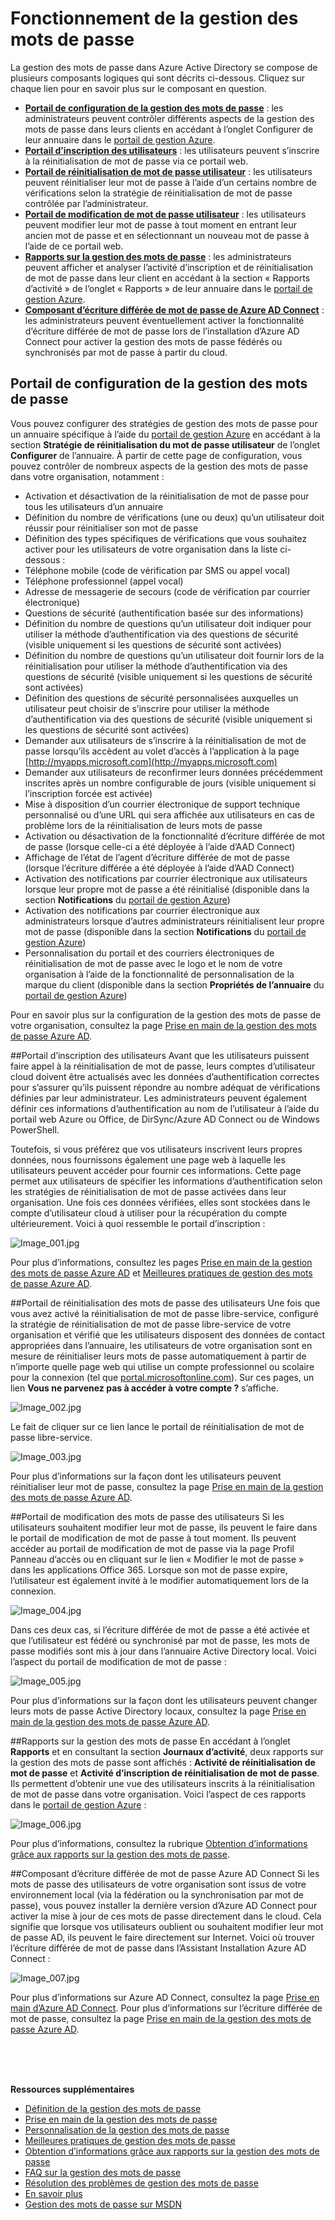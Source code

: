 <properties
	pageTitle="Fonctionnement de la gestion des mots de passe Azure AD | Microsoft Azure"
	description="Découvrez les différents composants de la gestion des mots de passe Azure AD, y compris l’emplacement où les utilisateurs s’inscrivent, réinitialisent et modifient leurs mots de passe et celui où les administrateurs configurent, créent des rapports et activent la gestion des mots de passe Active Directory locaux."
	services="active-directory"
	documentationCenter=""
	authors="asteen"
	manager="kbrint"
	editor="billmath"/>

<tags
	ms.service="active-directory"
	ms.workload="identity"
	ms.tgt_pltfrm="na"
	ms.devlang="na"
	ms.topic="article"
	ms.date="09/18/2015" 
	ms.author="asteen"/>

# Fonctionnement de la gestion des mots de passe
La gestion des mots de passe dans Azure Active Directory se compose de plusieurs composants logiques qui sont décrits ci-dessous. Cliquez sur chaque lien pour en savoir plus sur le composant en question.

- [**Portail de configuration de la gestion des mots de passe**](#password-management-configuration-portal) : les administrateurs peuvent contrôler différents aspects de la gestion des mots de passe dans leurs clients en accédant à l’onglet Configurer de leur annuaire dans le [portail de gestion Azure](https://manage.windowsazure.com).
- [**Portail d’inscription des utilisateurs**](#user-registration-portal) : les utilisateurs peuvent s’inscrire à la réinitialisation de mot de passe via ce portail web.
- [**Portail de réinitialisation de mot de passe utilisateur**](#user-password-reset-portal) : les utilisateurs peuvent réinitialiser leur mot de passe à l’aide d’un certains nombre de vérifications selon la stratégie de réinitialisation de mot de passe contrôlée par l’administrateur.
- [**Portail de modification de mot de passe utilisateur**](#user-password-change-portal) : les utilisateurs peuvent modifier leur mot de passe à tout moment en entrant leur ancien mot de passe et en sélectionnant un nouveau mot de passe à l’aide de ce portail web.
- [**Rapports sur la gestion des mots de passe**](#password-management-reports) : les administrateurs peuvent afficher et analyser l’activité d’inscription et de réinitialisation de mot de passe dans leur client en accédant à la section « Rapports d’activité » de l’onglet « Rapports » de leur annuaire dans le [portail de gestion Azure](https://manage.windowsazure.com).
- [**Composant d’écriture différée de mot de passe de Azure AD Connect**](#password-writeback-component-of-azure-ad-connect) : les administrateurs peuvent éventuellement activer la fonctionnalité d’écriture différée de mot de passe lors de l’installation d’Azure AD Connect pour activer la gestion des mots de passe fédérés ou synchronisés par mot de passe à partir du cloud.

## Portail de configuration de la gestion des mots de passe
Vous pouvez configurer des stratégies de gestion des mots de passe pour un annuaire spécifique à l’aide du [portail de gestion Azure](https://manage.windowsazure.com) en accédant à la section **Stratégie de réinitialisation du mot de passe utilisateur** de l’onglet **Configurer** de l’annuaire. À partir de cette page de configuration, vous pouvez contrôler de nombreux aspects de la gestion des mots de passe dans votre organisation, notamment :

- Activation et désactivation de la réinitialisation de mot de passe pour tous les utilisateurs d’un annuaire
- Définition du nombre de vérifications (une ou deux) qu’un utilisateur doit réussir pour réinitialiser son mot de passe
- Définition des types spécifiques de vérifications que vous souhaitez activer pour les utilisateurs de votre organisation dans la liste ci-dessous :
 - Téléphone mobile (code de vérification par SMS ou appel vocal)
 - Téléphone professionnel (appel vocal)
 - Adresse de messagerie de secours (code de vérification par courrier électronique)
 - Questions de sécurité (authentification basée sur des informations)
- Définition du nombre de questions qu’un utilisateur doit indiquer pour utiliser la méthode d’authentification via des questions de sécurité (visible uniquement si les questions de sécurité sont activées)
- Définition du nombre de questions qu’un utilisateur doit fournir lors de la réinitialisation pour utiliser la méthode d’authentification via des questions de sécurité (visible uniquement si les questions de sécurité sont activées)
- Définition des questions de sécurité personnalisées auxquelles un utilisateur peut choisir de s’inscrire pour utiliser la méthode d’authentification via des questions de sécurité (visible uniquement si les questions de sécurité sont activées)
- Demander aux utilisateurs de s’inscrire à la réinitialisation de mot de passe lorsqu’ils accèdent au volet d’accès à l’application à la page [http://myapps.microsoft.com](http://myapps.microsoft.com)
- Demander aux utilisateurs de reconfirmer leurs données précédemment inscrites après un nombre configurable de jours (visible uniquement si l’inscription forcée est activée)
- Mise à disposition d’un courrier électronique de support technique personnalisé ou d’une URL qui sera affichée aux utilisateurs en cas de problème lors de la réinitialisation de leurs mots de passe
- Activation ou désactivation de la fonctionnalité d’écriture différée de mot de passe (lorsque celle-ci a été déployée à l’aide d’AAD Connect)
- Affichage de l’état de l’agent d’écriture différée de mot de passe (lorsque l’écriture différée a été déployée à l’aide d’AAD Connect)
- Activation des notifications par courrier électronique aux utilisateurs lorsque leur propre mot de passe a été réinitialisé (disponible dans la section **Notifications** du [portail de gestion Azure](https://manage.windowsazure.com))
- Activation des notifications par courrier électronique aux administrateurs lorsque d’autres administrateurs réinitialisent leur propre mot de passe (disponible dans la section **Notifications** du [portail de gestion Azure](https://manage.windowsazure.com))
- Personnalisation du portail et des courriers électroniques de réinitialisation de mot de passe avec le logo et le nom de votre organisation à l’aide de la fonctionnalité de personnalisation de la marque du client (disponible dans la section **Propriétés de l’annuaire** du [portail de gestion Azure](https://manage.windowsazure.com))

Pour en savoir plus sur la configuration de la gestion des mots de passe de votre organisation, consultez la page [Prise en main de la gestion des mots de passe Azure AD](active-directory-passwords-getting-started.md).

##Portail d’inscription des utilisateurs
Avant que les utilisateurs puissent faire appel à la réinitialisation de mot de passe, leurs comptes d’utilisateur cloud doivent être actualisés avec les données d’authentification correctes pour s’assurer qu’ils puissent répondre au nombre adéquat de vérifications définies par leur administrateur. Les administrateurs peuvent également définir ces informations d’authentification au nom de l’utilisateur à l’aide du portail web Azure ou Office, de DirSync/Azure AD Connect ou de Windows PowerShell.

Toutefois, si vous préférez que vos utilisateurs inscrivent leurs propres données, nous fournissons également une page web à laquelle les utilisateurs peuvent accéder pour fournir ces informations. Cette page permet aux utilisateurs de spécifier les informations d’authentification selon les stratégies de réinitialisation de mot de passe activées dans leur organisation. Une fois ces données vérifiées, elles sont stockées dans le compte d’utilisateur cloud à utiliser pour la récupération du compte ultérieurement. Voici à quoi ressemble le portail d’inscription :

  ![][001]

Pour plus d’informations, consultez les pages [Prise en main de la gestion des mots de passe Azure AD](active-directory-passwords-getting-started.md) et [Meilleures pratiques de gestion des mots de passe Azure AD](active-directory-passwords-best-practices.md).

##Portail de réinitialisation des mots de passe des utilisateurs
Une fois que vous avez activé la réinitialisation de mot de passe libre-service, configuré la stratégie de réinitialisation de mot de passe libre-service de votre organisation et vérifié que les utilisateurs disposent des données de contact appropriées dans l’annuaire, les utilisateurs de votre organisation sont en mesure de réinitialiser leurs mots de passe automatiquement à partir de n’importe quelle page web qui utilise un compte professionnel ou scolaire pour la connexion (tel que [portal.microsoftonline.com](https://portal.microsoftonline.com)). Sur ces pages, un lien **Vous ne parvenez pas à accéder à votre compte ?** s’affiche.

  ![][002]

Le fait de cliquer sur ce lien lance le portail de réinitialisation de mot de passe libre-service.

  ![][003]

Pour plus d’informations sur la façon dont les utilisateurs peuvent réinitialiser leur mot de passe, consultez la page [Prise en main de la gestion des mots de passe Azure AD](active-directory-passwords-getting-started.md).

##Portail de modification des mots de passe des utilisateurs
Si les utilisateurs souhaitent modifier leur mot de passe, ils peuvent le faire dans le portail de modification de mot de passe à tout moment. Ils peuvent accéder au portail de modification de mot de passe via la page Profil Panneau d’accès ou en cliquant sur le lien « Modifier le mot de passe » dans les applications Office 365. Lorsque son mot de passe expire, l’utilisateur est également invité à le modifier automatiquement lors de la connexion.

  ![][004]

Dans ces deux cas, si l’écriture différée de mot de passe a été activée et que l’utilisateur est fédéré ou synchronisé par mot de passe, les mots de passe modifiés sont mis à jour dans l’annuaire Active Directory local. Voici l’aspect du portail de modification de mot de passe :

  ![][005]

Pour plus d’informations sur la façon dont les utilisateurs peuvent changer leurs mots de passe Active Directory locaux, consultez la page [Prise en main de la gestion des mots de passe Azure AD](active-directory-passwords-getting-started.md).

##Rapports sur la gestion des mots de passe
En accédant à l’onglet **Rapports** et en consultant la section **Journaux d’activité**, deux rapports sur la gestion des mots de passe sont affichés : **Activité de réinitialisation de mot de passe** et **Activité d’inscription de réinitialisation de mot de passe**. Ils permettent d’obtenir une vue des utilisateurs inscrits à la réinitialisation de mot de passe dans votre organisation. Voici l’aspect de ces rapports dans le [portail de gestion Azure](https://manage.windowsazure.com) :

  ![][006]

Pour plus d’informations, consultez la rubrique [Obtention d’informations grâce aux rapports sur la gestion des mots de passe](active-directory-passwords-get-insights.md).

##Composant d’écriture différée de mot de passe Azure AD Connect
Si les mots de passe des utilisateurs de votre organisation sont issus de votre environnement local (via la fédération ou la synchronisation par mot de passe), vous pouvez installer la dernière version d’Azure AD Connect pour activer la mise à jour de ces mots de passe directement dans le cloud. Cela signifie que lorsque vos utilisateurs oublient ou souhaitent modifier leur mot de passe AD, ils peuvent le faire directement sur Internet. Voici où trouver l’écriture différée de mot de passe dans l’Assistant Installation Azure AD Connect :

  ![][007]

Pour plus d’informations sur Azure AD Connect, consultez la page [Prise en main d’Azure AD Connect](active-directory-aadconnect.md). Pour plus d’informations sur l’écriture différée de mot de passe, consultez la page [Prise en main de la gestion des mots de passe Azure AD](active-directory-passwords-getting-started.md).


<br/> <br/> <br/>

**Ressources supplémentaires**


* [Définition de la gestion des mots de passe](active-directory-passwords.md)
* [Prise en main de la gestion des mots de passe](active-directory-passwords-getting-started.md)
* [Personnalisation de la gestion des mots de passe](active-directory-passwords-customize.md)
* [Meilleures pratiques de gestion des mots de passe](active-directory-passwords-best-practices.md)
* [Obtention d’informations grâce aux rapports sur la gestion des mots de passe](active-directory-passwords-get-insights.md)
* [FAQ sur la gestion des mots de passe](active-directory-passwords-faq.md)
* [Résolution des problèmes de gestion des mots de passe](active-directory-passwords-troubleshoot.md)
* [En savoir plus](active-directory-passwords-learn-more.md)
* [Gestion des mots de passe sur MSDN](https://msdn.microsoft.com/library/azure/dn510386.aspx)



[001]: ./media/active-directory-passwords-how-it-works/001.jpg "Image_001.jpg"
[002]: ./media/active-directory-passwords-how-it-works/002.jpg "Image_002.jpg"
[003]: ./media/active-directory-passwords-how-it-works/003.jpg "Image_003.jpg"
[004]: ./media/active-directory-passwords-how-it-works/004.jpg "Image_004.jpg"
[005]: ./media/active-directory-passwords-how-it-works/005.jpg "Image_005.jpg"
[006]: ./media/active-directory-passwords-how-it-works/006.jpg "Image_006.jpg"
[007]: ./media/active-directory-passwords-how-it-works/007.jpg "Image_007.jpg"

<!---HONumber=Oct15_HO3-->